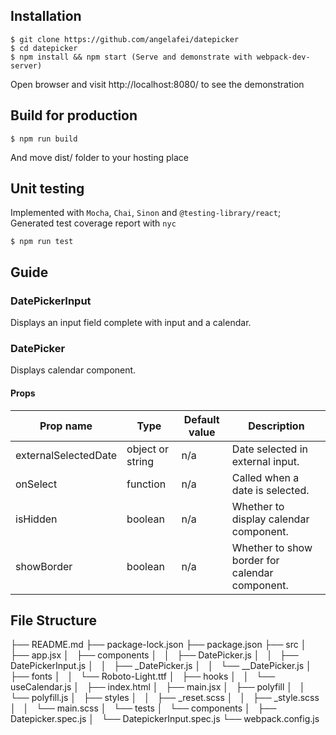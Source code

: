 ## Installation

```shell
$ git clone https://github.com/angelafei/datepicker
$ cd datepicker
$ npm install && npm start (Serve and demonstrate with webpack-dev-server)
```
Open browser and visit http://localhost:8080/ to see the demonstration

## Build for production
```shell
$ npm run build
```
And move dist/ folder to your hosting place

## Unit testing
Implemented with `Mocha`, `Chai`, `Sinon` and `@testing-library/react`; Generated test coverage report with `nyc` 
```shell
$ npm run test
```  

## Guide

### DatePickerInput

Displays an input field complete with input and a calendar.

### DatePicker

Displays calendar component.

#### Props

|Prop name|Type|Default value|Description|
|----|----|----|----|
|externalSelectedDate|object or string|n/a|Date selected in external input.|
|onSelect|function|n/a|Called when a date is selected.|
|isHidden|boolean|n/a|Whether to display calendar component.|
|showBorder|boolean|n/a|Whether to show border for calendar component.|

## File Structure

├── README.md
├── package-lock.json
├── package.json
├── src
│   ├── app.jsx
│   ├── components
│   │   ├── DatePicker.js
│   │   ├── DatePickerInput.js
│   │   ├── _DatePicker.js
│   │   └── __DatePicker.js
│   ├── fonts
│   │   └── Roboto-Light.ttf
│   ├── hooks
│   │   └── useCalendar.js
│   ├── index.html
│   ├── main.jsx
│   ├── polyfill
│   │   └── polyfill.js
│   ├── styles
│   │   ├── _reset.scss
│   │   ├── _style.scss
│   │   └── main.scss
│   └── tests
│       └── components
│           ├── Datepicker.spec.js
│           └── DatepickerInput.spec.js
└── webpack.config.js
